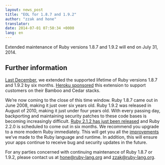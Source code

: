 ```yaml
---
layout: news_post
title: "EOL for 1.8.7 and 1.9.2"
author: "zzak and hone"
translator:
date: 2014-07-01 07:50:34 +0000
lang: en
---
```


Extended maintenance of Ruby versions 1.8.7 and 1.9.2 will end on July 31, 2014.

## Further information

[Last December](https://www.ruby-lang.org/en/news/2013/12/17/maintenance-of-1-8-7-and-1-9-2/), we extended the supported lifetime of Ruby versions 1.8.7 and 1.9.2 by six months. [Heroku sponsored](https://blog.heroku.com/archives/2013/12/5/a_patch_in_time_securing_ruby) this extension to support customers on their Bamboo and Cedar stacks.

We’re now coming to the close of this time window. Ruby 1.8.7 came out in June 2008, making it just over six years old. Ruby 1.9.2 was released in August of 2010, making it just under four years old. With every passing day, backporting and maintaining security patches to these code bases is becoming increasingly difficult. [Ruby 2.1.2 has just been released](https://www.ruby-lang.org/en/news/2014/05/09/ruby-2-1-2-is-released/) and Ruby 2.2.0 is scheduled to come out in six months. We recommend you upgrade to a more modern Ruby immediately. This will get you all the [improvements](https://www.ruby-lang.org/en/news/2013/12/25/ruby-2-1-0-is-released/) we’ve made to the Ruby language and runtime. In addition, this will ensure your apps continue to receive bug and security updates in the future.

For any parties concerned with continuing maintenance of Ruby 1.8.7 or 1.9.2, please contact us at hone@ruby-lang.org and zzak@ruby-lang.org.
